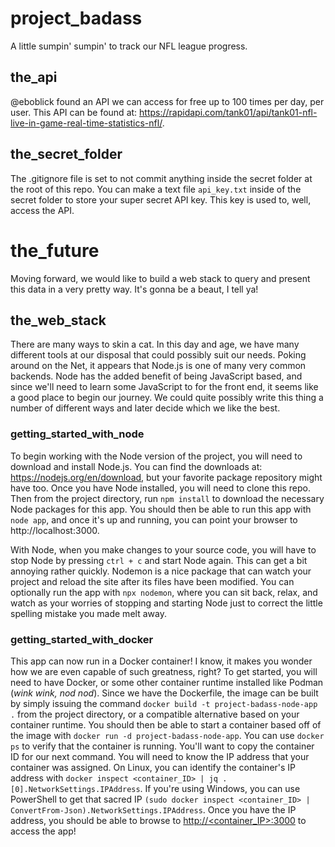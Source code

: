 # project_badass

A little sumpin' sumpin' to track our NFL league progress.

## the_api

@eboblick found an API we can access for free up to 100 times per day, per user. This API can be found at: https://rapidapi.com/tank01/api/tank01-nfl-live-in-game-real-time-statistics-nfl/. 

## the_secret_folder

The .gitignore file is set to not commit anything inside the secret folder at the root of this repo. You can make a text file `api_key.txt` inside of the secret folder to store your super secret API key. This key is used to, well, access the API.

# the_future

Moving forward, we would like to build a web stack to query and present this data in a very pretty way. It's gonna be a beaut, I tell ya!

## the_web_stack

There are many ways to skin a cat. In this day and age, we have many different tools at our disposal that could possibly suit our needs. Poking around on the Net, it appears that Node.js is one of many very common backends. Node has the added benefit of being JavaScript based, and since we'll need to learn some JavaScript to for the front end, it seems like a good place to begin our journey. We could quite possibly write this thing a number of different ways and later decide which we like the best.

### getting_started_with_node

To begin working with the Node version of the project, you will need to download and install Node.js. You can find the downloads at: https://nodejs.org/en/download, but your favorite package repository might have too. Once you have Node installed, you will need to clone this repo. Then from the project directory, run `npm install` to download the necessary Node packages for this app. You should then be able to run this app with `node app`, and once it's up and running, you can point your browser to http://localhost:3000.

With Node, when you make changes to your source code, you will have to stop Node by pressing `ctrl + c` and start Node again. This can get a bit annoying rather quickly. Nodemon is a nice package that can watch your project and reload the site after its files have been modified. You can optionally run the app with `npx nodemon`, where you can sit back, relax, and watch as your worries of stopping and starting Node just to correct the little spelling mistake you made melt away.

### getting_started_with_docker

This app can now run in a Docker container! I know, it makes you wonder how we are even capable of such greatness, right? To get started, you will need to have Docker, or some other container runtime installed like Podman (_wink wink, nod nod_). Since we have the Dockerfile, the image can be built by simply issuing the command `docker build -t project-badass-node-app .` from the project directory, or a compatible alternative based on your container runtime. You should then be able to start a container based off of the image with `docker run -d project-badass-node-app`. You can use `docker ps` to verify that the container is running. You'll want to copy the container ID for our next command. You will need to know the IP address that your container was assigned. On Linux, you can identify the container's IP address with `docker inspect <container_ID> | jq .[0].NetworkSettings.IPAddress`. If you're using Windows, you can use PowerShell to get that sacred IP `(sudo docker inspect <container_ID> | ConvertFrom-Json).NetworkSettings.IPAddress`. Once you have the IP address, you should be able to browse to [http://<container_IP>:3000](http://<container_IP>:3000) to access the app!
